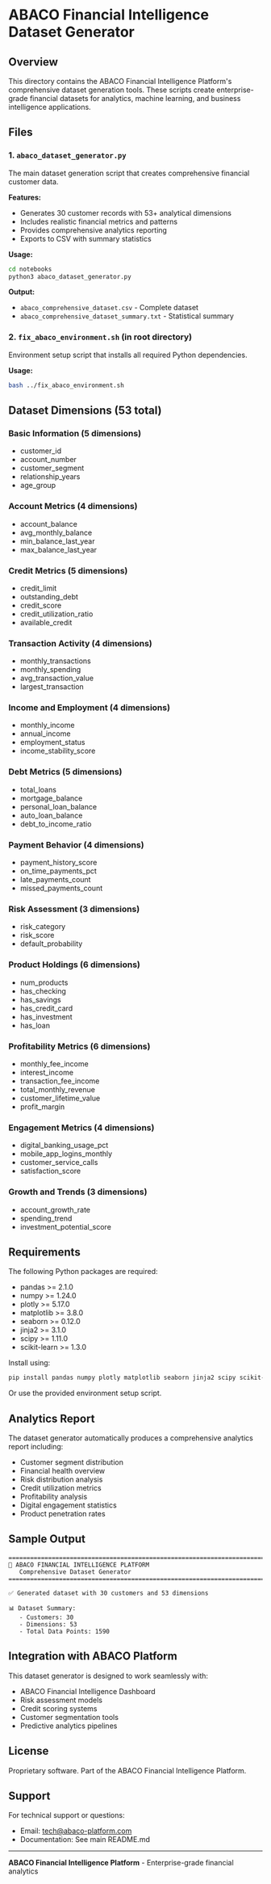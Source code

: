 # ABACO Financial Intelligence Dataset Generator

## Overview

This directory contains the ABACO Financial Intelligence Platform's comprehensive dataset generation tools. These scripts create enterprise-grade financial datasets for analytics, machine learning, and business intelligence applications.

## Files

### 1. `abaco_dataset_generator.py`
The main dataset generation script that creates comprehensive financial customer data.

**Features:**
- Generates 30 customer records with 53+ analytical dimensions
- Includes realistic financial metrics and patterns
- Provides comprehensive analytics reporting
- Exports to CSV with summary statistics

**Usage:**
```bash
cd notebooks
python3 abaco_dataset_generator.py
```

**Output:**
- `abaco_comprehensive_dataset.csv` - Complete dataset
- `abaco_comprehensive_dataset_summary.txt` - Statistical summary

### 2. `fix_abaco_environment.sh` (in root directory)
Environment setup script that installs all required Python dependencies.

**Usage:**
```bash
bash ../fix_abaco_environment.sh
```

## Dataset Dimensions (53 total)

### Basic Information (5 dimensions)
- customer_id
- account_number
- customer_segment
- relationship_years
- age_group

### Account Metrics (4 dimensions)
- account_balance
- avg_monthly_balance
- min_balance_last_year
- max_balance_last_year

### Credit Metrics (5 dimensions)
- credit_limit
- outstanding_debt
- credit_score
- credit_utilization_ratio
- available_credit

### Transaction Activity (4 dimensions)
- monthly_transactions
- monthly_spending
- avg_transaction_value
- largest_transaction

### Income and Employment (4 dimensions)
- monthly_income
- annual_income
- employment_status
- income_stability_score

### Debt Metrics (5 dimensions)
- total_loans
- mortgage_balance
- personal_loan_balance
- auto_loan_balance
- debt_to_income_ratio

### Payment Behavior (4 dimensions)
- payment_history_score
- on_time_payments_pct
- late_payments_count
- missed_payments_count

### Risk Assessment (3 dimensions)
- risk_category
- risk_score
- default_probability

### Product Holdings (6 dimensions)
- num_products
- has_checking
- has_savings
- has_credit_card
- has_investment
- has_loan

### Profitability Metrics (6 dimensions)
- monthly_fee_income
- interest_income
- transaction_fee_income
- total_monthly_revenue
- customer_lifetime_value
- profit_margin

### Engagement Metrics (4 dimensions)
- digital_banking_usage_pct
- mobile_app_logins_monthly
- customer_service_calls
- satisfaction_score

### Growth and Trends (3 dimensions)
- account_growth_rate
- spending_trend
- investment_potential_score

## Requirements

The following Python packages are required:
- pandas >= 2.1.0
- numpy >= 1.24.0
- plotly >= 5.17.0
- matplotlib >= 3.8.0
- seaborn >= 0.12.0
- jinja2 >= 3.1.0
- scipy >= 1.11.0
- scikit-learn >= 1.3.0

Install using:
```bash
pip install pandas numpy plotly matplotlib seaborn jinja2 scipy scikit-learn
```

Or use the provided environment setup script.

## Analytics Report

The dataset generator automatically produces a comprehensive analytics report including:

- Customer segment distribution
- Financial health overview
- Risk distribution analysis
- Credit utilization metrics
- Profitability analysis
- Digital engagement statistics
- Product penetration rates

## Sample Output

```
================================================================================
🚀 ABACO FINANCIAL INTELLIGENCE PLATFORM
   Comprehensive Dataset Generator
================================================================================

✅ Generated dataset with 30 customers and 53 dimensions

📊 Dataset Summary:
   - Customers: 30
   - Dimensions: 53
   - Total Data Points: 1590
```

## Integration with ABACO Platform

This dataset generator is designed to work seamlessly with:
- ABACO Financial Intelligence Dashboard
- Risk assessment models
- Credit scoring systems
- Customer segmentation tools
- Predictive analytics pipelines

## License

Proprietary software. Part of the ABACO Financial Intelligence Platform.

## Support

For technical support or questions:
- Email: tech@abaco-platform.com
- Documentation: See main README.md

---

**ABACO Financial Intelligence Platform** - Enterprise-grade financial analytics
